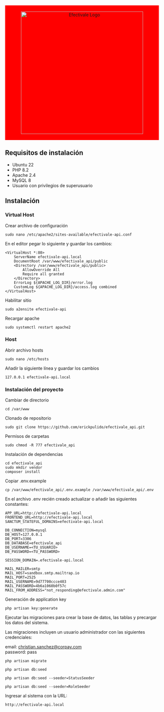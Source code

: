<p align="center" style="background-color:red; padding: 20px;"><a href="https://www.efectivale.com.mx" target="_blank"><img src="https://www.efectivale.com.mx/static/website/img/home/logo.png" width="400" alt="Efectivale Logo"></a></p>

## Requisitos de instalación

- Ubuntu 22
- PHP 8.2
- Apache 2.4
- MySQL 8
- Usuario con privilegios de superusuario

## Instalación

### Virtual Host

Crear archivo de configuración

```console
sudo nano /etc/apache2/sites-available/efectivale-api.conf
```

En el editor pegar lo siguiente y guardar los cambios:

~~~
<VirtualHost *:80>
    ServerName efectivale-api.local
    DocumentRoot /var/www/efectivale_api/public
    <Directory /var/www/efectivale_api/public>
        AllowOverride All
        Require all granted
    </Directory>
    ErrorLog ${APACHE_LOG_DIR}/error.log
    CustomLog ${APACHE_LOG_DIR}/access.log combined
</VirtualHost>
~~~

Habilitar sitio

```console
sudo a2ensite efectivale-api
```

Recargar apache

```
sudo systemctl restart apache2
```
### Host

Abrir archivo hosts

```
sudo nano /etc/hosts
```

Añadir la siguiente línea y guardar los cambios

```
127.0.0.1 efectivale-api.local
```
### Instalación del proyecto

Cambiar de directorio

```
cd /var/www
```

Clonado de repositorio

```
sudo git clone https://github.com/erickpulido/efectivale_api.git
```



Permisos de carpetas
```
sudo chmod -R 777 efectivale_api
```

Instalación de dependencias

```
cd efectivale_api
sudo mkdir vendor
composer install
```

Copiar .env.example

```
cp /var/www/efectivale_api/.env.example /var/www/efectivale_api/.env
```

En el archivo .env recién creado actualizar o añadir las siguientes constantes: 

```
APP_URL=http://efectivale-api.local
FRONTEND_URL=http://efectivale-api.local
SANCTUM_STATEFUL_DOMAINS=efectivale-api.local

DB_CONNECTION=mysql
DB_HOST=127.0.0.1
DB_PORT=3306
DB_DATABASE=efectivale_api
DB_USERNAME=<TU_USUARIO>
DB_PASSWORD=<TU_PASSWORD>

SESSION_DOMAIN=.efectivale-api.local

MAIL_MAILER=smtp
MAIL_HOST=sandbox.smtp.mailtrap.io
MAIL_PORT=2525
MAIL_USERNAME=9d77700ccce403
MAIL_PASSWORD=4b6a1060b0f57c
MAIL_FROM_ADDRESS="not_responding@efectivale.admin.com"

```
Generación de application key
```
php artisan key:generate
```

Ejecutar las migraciones para crear la base de datos, las tablas y precargar los datos del sistema.

Las migraciones incluyen un usuario administrador con las siguientes credenciales:

email: christian.sanchez@corpay.com<br>
password: pass

```
php artisan migrate
```
```
php artisan db:seed
```
```
php artisan db:seed --seeder=StatusSeeder
```
```
php artisan db:seed --seeder=RoleSeeder
```

Ingresar al sistema con la URL:

```
http://efectivale-api.local
```